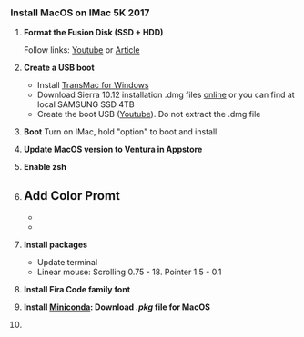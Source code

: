 ### Install MacOS on IMac 5K 2017

1. **Format the Fusion Disk (SSD + HDD)**

   Follow links: [Youtube](https://www.youtube.com/watch?v=kHDiYDO6v2w&ab_channel=N%C4%81gaYanamandala) or [Article](https://www.tech-otaku.com/mac/secure-erasing-mac-fusion-drive/)

2. **Create a USB boot**
   
   - Install [TransMac for Windows](https://www.acutesystems.com/scrtm.htm)
   - Download Sierra 10.12 installation .dmg files [online](https://archive.org/details/macOS-X-images) or you can find at local SAMSUNG SSD 4TB
   - Create the boot USB ([Youtube](https://www.youtube.com/watch?v=TRPF_FZNwko&ab_channel=TechyDruid)). Do not extract the .dmg file

3. **Boot**
   Turn on IMac, hold "option" to boot and install
5. **Update MacOS version to Ventura in Appstore**
6. **Enable zsh**
7. **Add Color Promt**
   -
   -
   -
8. **Install packages**
   - Update terminal
   - Linear mouse: Scrolling 0.75 - 18. Pointer 1.5 - 0.1
9. **Install Fira Code family font**
10. **Install [Miniconda](https://docs.anaconda.com/miniconda/#quick-command-line-install): Download *.pkg* file for MacOS**
11. 
